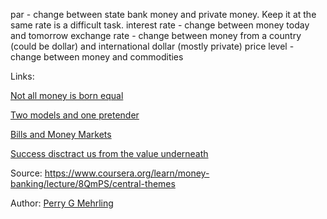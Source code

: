 par - change between state bank money and private money. Keep it at the same rate is a difficult task.
interest rate - change between money today and tomorrow
exchange rate - change between money from a country (could be dollar) and international dollar (mostly private)
price level - change between money and commodities

Links:

[Not all money is born equal](not_all_money_is_born_equal.md)

[Two models and one pretender](two_models_and_one_pretender.md)

[Bills and Money Markets](bills_and_money_markets.md)

[Success disctract us from the value underneath](success-is-distraction-of-the-value-underneath.md)

Source: https://www.coursera.org/learn/money-banking/lecture/8QmPS/central-themes

Author: [Perry G Mehrling](../authors/perry_g_mehrling.md)